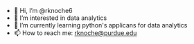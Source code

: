 - 👋 Hi, I’m @rknoche6
- 👀 I’m interested in data analytics 
- 🌱 I’m currently learning python's applicans for data analytics 
- 📫 How to reach me: rknoche@purdue.edu 

<!---
rknoche6/rknoche6 is a ✨ special ✨ repository because its `README.md` (this file) appears on your GitHub profile.
You can click the Preview link to take a look at your changes.
--->
